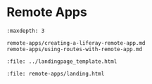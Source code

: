 # Remote Apps

```{toctree}
:maxdepth: 3

remote-apps/creating-a-liferay-remote-app.md
remote-apps/using-routes-with-remote-app.md
```

```{raw} html
:file: ../landingpage_template.html
```

```{raw} html
:file: remote-apps/landing.html
```
